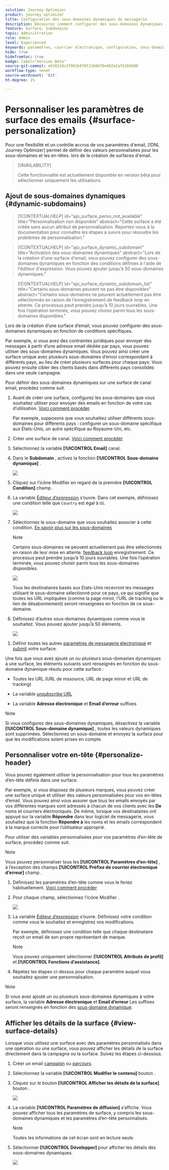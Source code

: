 ```yaml
---
solution: Journey Optimizer
product: journey optimizer
title: Configuration des sous-domaines dynamiques de messagerie
description: Découvrez comment configurer des sous-domaines dynamiques au niveau de la surface du canal email
feature: Surface, Subdomains
topic: Administration
role: Admin
level: Experienced
keywords: paramètres, courrier électronique, configuration, sous-domaine
hide: true
hidefromtoc: true
badge: label="Version Beta"
source-git-commit: e63823dc2f901b870f11b0478e682e2af61b5b98
workflow-type: tm+mt
source-wordcount: '815'
ht-degree: 1%

---
```


# Personnaliser les paramètres de surface des emails {#surface-personalization}

Pour une flexibilité et un contrôle accrus de vos paramètres d&#39;email, [!DNL Journey Optimizer] permet de définir des valeurs personnalisées pour les sous-domaines et les en-têtes.<!--and URL tracking parameters--> lors de la création de surfaces d&#39;email.

>[!AVAILABILITY]
>
>Cette fonctionnalité est actuellement disponible en version bêta pour sélectionner uniquement les utilisateurs. <!--To join the beta program, contact Adobe Customer Care.-->

## Ajout de sous-domaines dynamiques {#dynamic-subdomains}

>[!CONTEXTUALHELP]
>id="ajo_surface_perso_not_available"
>title="Personnalisation non disponible"
>abstract="Cette surface a été créée sans aucun attribut de personnalisation. Reportez-vous à la documentation pour connaître les étapes à suivre pour résoudre les problèmes de personnalisation."

>[!CONTEXTUALHELP]
>id="ajo_surface_dynamic_subdomain"
>title="Activation des sous-domaines dynamiques"
>abstract="Lors de la création d&#39;une surface d&#39;email, vous pouvez configurer des sous-domaines dynamiques en fonction des conditions définies à l&#39;aide de l&#39;éditeur d&#39;expression. Vous pouvez ajouter jusqu’à 50 sous-domaines dynamiques."

>[!CONTEXTUALHELP]
>id="ajo_surface_dynamic_subdomain_list"
>title="Certains sous-domaines peuvent ne pas être disponibles"
>abstract="Certains sous-domaines ne peuvent actuellement pas être sélectionnés en raison de l’enregistrement de feedback loop en attente. Ce processus peut prendre jusqu’à 10 jours ouvrables. Une fois l’opération terminée, vous pouvez choisir parmi tous les sous-domaines disponibles."

Lors de la création d’une surface d’email, vous pouvez configurer des sous-domaines dynamiques en fonction de conditions spécifiques.

Par exemple, si vous avez des contraintes juridiques pour envoyer des messages à partir d’une adresse email dédiée par pays, vous pouvez utiliser des sous-domaines dynamiques. Vous pouvez ainsi créer une surface unique avec plusieurs sous-domaines d’envoi correspondant à différents pays, au lieu de créer plusieurs surfaces pour chaque pays. Vous pouvez ensuite cibler des clients basés dans différents pays consolidés dans une seule campagne.

Pour définir des sous-domaines dynamiques sur une surface de canal email, procédez comme suit.

1. Avant de créer une surface, configurez les sous-domaines que vous souhaitez utiliser pour envoyer des emails en fonction de votre cas d’utilisation. [Voici comment procéder](../configuration/about-subdomain-delegation.md)

   Par exemple, supposons que vous souhaitiez utiliser différents sous-domaines pour différents pays : configurer un sous-domaine spécifique aux États-Unis, un autre spécifique au Royaume-Uni, etc.

1. Créer une surface de canal. [Voici comment procéder](../configuration/channel-surfaces.md)

1. Sélectionnez la variable **[!UICONTROL Email]** canal.

1. Dans le **Subdomain** , activez la fonction **[!UICONTROL Sous-domaine dynamique]** .

   ![](assets/surface-email-dynamic-subdomain.png)

1. Cliquez sur l’icône Modifier en regard de la première **[!UICONTROL Condition]** champ .

1. La variable [Éditeur d’expression](../personalization/personalization-build-expressions.md) s’ouvre. Dans cet exemple, définissez une condition telle que `Country` est égal à `US`.

   ![](assets/surface-email-edit-condition.png)

1. Sélectionnez le sous-domaine que vous souhaitez associer à cette condition. [En savoir plus sur les sous-domaines](../configuration/about-subdomain-delegation.md)

   >[!NOTE]
   >
   >Certains sous-domaines ne peuvent actuellement pas être sélectionnés en raison de leur mise en attente. [feedback loop](../reports/deliverability.md#feedback-loops) enregistrement. Ce processus peut prendre jusqu’à 10 jours ouvrables. Une fois l’opération terminée, vous pouvez choisir parmi tous les sous-domaines disponibles. <!--where FL registration happens? is it when delegating a subdomain and you're awaiting from subdomain validation? or is it on ISP side only?-->

   ![](assets/surface-email-select-subdomain.png)

   Tous les destinataires basés aux Etats-Unis recevront les messages utilisant le sous-domaine sélectionné pour ce pays, ce qui signifie que toutes les URL impliquées (comme la page miroir, l’URL de tracking ou le lien de désabonnement) seront renseignées en fonction de ce sous-domaine.

1. Définissez d’autres sous-domaines dynamiques comme vous le souhaitez. Vous pouvez ajouter jusqu’à 50 éléments.

   ![](assets/surface-email-add-dynamic-subdomain.png)

<!--Select the [IP pool](../configuration/ip-pools.md) to associate with the surface. [Learn more](email-settings.md#subdomains-and-ip-pools)-->

1. Définir toutes les autres [paramètres de messagerie électronique](email-settings.md) et [submit](../configuration/channel-surfaces.md#create-channel-surface) votre surface.

Une fois que vous avez ajouté un ou plusieurs sous-domaines dynamiques à une surface, les éléments suivants sont renseignés en fonction du sous-domaine dynamique résolu pour cette surface :

* Toutes les URL (URL de ressource, URL de page miroir et URL de tracking)

* La variable [unsubscribe URL](email-settings.md#list-unsubscribe)

* La variable **Adresse électronique** et **Email d’erreur** suffixes

>[!NOTE]
>
>Si vous configurez des sous-domaines dynamiques, désactivez la variable **[!UICONTROL Sous-domaine dynamique]** , toutes les valeurs dynamiques sont supprimées. Sélectionnez un sous-domaine et envoyez la surface pour que les modifications soient prises en compte.

## Personnaliser votre en-tête {#personalize-header}

Vous pouvez également utiliser la personnalisation pour tous les paramètres d’en-tête définis dans une surface.

Par exemple, si vous disposez de plusieurs marques, vous pouvez créer une surface unique et utiliser des valeurs personnalisées pour vos en-têtes d’email. Vous pouvez ainsi vous assurer que tous les emails envoyés par vos différentes marques sont adressés à chacun de vos clients avec les **De** noms et courriers électroniques. De même, lorsque vos destinataires ont appuyé sur la variable **Répondre** dans leur logiciel de messagerie, vous souhaitez que la fonction **Répondre à** les noms et les emails correspondent à la marque correcte pour l’utilisateur approprié.

Pour utiliser des variables personnalisées pour vos paramètres d’en-tête de surface, procédez comme suit.

>[!NOTE]
>
>Vous pouvez personnaliser tous les **[!UICONTROL Paramètres d’en-tête]** , à l’exception des champs **[!UICONTROL Préfixe de courrier électronique d’erreur]** champ .


1. Définissez les paramètres d’en-tête comme vous le feriez habituellement. [Voici comment procéder](email-settings.md#email-header)

1. Pour chaque champ, sélectionnez l&#39;icône Modifier .

   ![](assets/surface-email-personalize-header.png)

1. La variable [Éditeur d’expression](../personalization/personalization-build-expressions.md) s’ouvre. Définissez votre condition comme vous le souhaitez et enregistrez vos modifications.

   Par exemple, définissez une condition telle que chaque destinataire reçoit un email de son propre représentant de marque.

   >[!NOTE]
   >
   >Vous pouvez uniquement sélectionner **[!UICONTROL Attributs de profil]** et **[!UICONTROL Fonctions d’assistance]**.

1. Répétez les étapes ci-dessus pour chaque paramètre auquel vous souhaitez ajouter une personnalisation.

>[!NOTE]
>
>Si vous avez ajouté un ou plusieurs sous-domaines dynamiques à votre surface, la variable **Adresse électronique** et **Email d’erreur** Les suffixes seront renseignés en fonction des [sous-domaine dynamique](#dynamic-subdomains).

<!--
## Use personalized URL tracking {#personalize-url-tracking}

To use personalized URL tracking prameters, follow the steps below.

1. Select the profile attribute of your choice from the expression editor.

1. Repeat the steps above for each tracking parameter you want to personalize.

Now when the email is sent out, this parameter will be automatically appended to the end of the URL. You can then capture this parameter in web analytics tools or in performance reports.
-->

## Afficher les détails de la surface {#view-surface-details}

Lorsque vous utilisez une surface avec des paramètres personnalisés dans une opération ou une surface, vous pouvez afficher les détails de la surface directement dans la campagne ou la surface. Suivez les étapes ci-dessous.

1. Créer un email [campaign](../campaigns/create-campaign.md) ou [parcours](../building-journeys/journey-gs.md).

1. Sélectionnez la variable **[!UICONTROL Modifier le contenu]** bouton .

1. Cliquez sur le bouton **[!UICONTROL Afficher les détails de la surface]** bouton .

   ![](assets/campaign-view-surface-details.png)

1. La variable **[!UICONTROL Paramètres de diffusion]** s’affiche. Vous pouvez afficher tous les paramètres de surface, y compris les sous-domaines dynamiques et les paramètres d’en-tête personnalisés.

   >[!NOTE]
   >
   >Toutes les informations de cet écran sont en lecture seule.

1. Sélectionner **[!UICONTROL Développer]** pour afficher les détails des sous-domaines dynamiques.

   ![](assets/campaign-delivery-settings-subdomain-expand.png)

